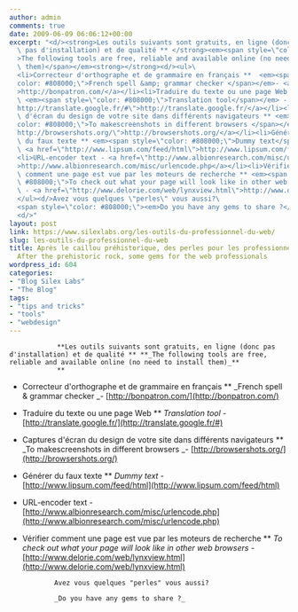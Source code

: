 ```yaml
---
author: admin
comments: true
date: 2009-06-09 06:06:12+00:00
excerpt: "<d/><strong>Les outils suivants sont gratuits, en ligne (donc\
  \ pas d'installation) et de qualité ** </strong><em><span style=\"color: #808000;\"\
  >The following tools are free, reliable and available online (no need to install\
  \ them)</span></em><strong></strong><d/><ul>\
  <li>Correcteur d'orthographe et de grammaire en français **  <em><span style=\"\
  color: #808000;\">French spell &amp; grammar checker </span></em>- <a href=\"http://bonpatron.com/\"\
  >http://bonpatron.com/</a></li><li>Traduire du texte ou une page Web **\
  \ <em><span style=\"color: #808000;\">Translation tool</span></em> - <a href=\"\
  http://translate.google.fr/#\">http://translate.google.fr/</a></li><li>Captures\
  \ d'écran du design de votre site dans différents navigateurs ** <em><span style=\"\
  color: #808000;\">To makescreenshots in different browsers </span></em>- <a href=\"\
  http://browsershots.org/\">http://browsershots.org/</a></li><li>Générer\
  \ du faux texte ** <em><span style=\"color: #808000;\">Dummy text</span></em> -\
  \ <a href=\"http://www.lipsum.com/feed/html\">http://www.lipsum.com/feed/html</a></li>\
  <li>URL-encoder text - <a href=\"http://www.albionresearch.com/misc/urlencode.php\"\
  >http://www.albionresearch.com/misc/urlencode.php</a></li><li>Vérifier\
  \ comment une page est vue par les moteurs de recherche ** <em><span style=\"color:\
  \ #808000;\">To check out what your page will look like in other web browsers</span></em>\
  \ - <a href=\"http://www.delorie.com/web/lynxview.html\">http://www.delorie.com/web/lynxview.html</a></li>\
  </ul><d/>Avez vous quelques \"perles\" vous aussi?\
  <span style=\"color: #808000;\"><em>Do you have any gems to share ?</em></span>\
  <d/>"
layout: post
link: https://www.silexlabs.org/les-outils-du-professionnel-du-web/
slug: les-outils-du-professionnel-du-web
title: Après le caillou préhistorique, des perles pour les professionnels du web **
  After the prehistoric rock, some gems for the web professionals
wordpress_id: 604
categories:
- "Blog Silex Labs"
- "The Blog"
tags:
- "tips and tricks"
- "tools"
- "webdesign"
---
```



				**Les outils suivants sont gratuits, en ligne (donc pas d'installation) et de qualité ** **_The following tools are free, reliable and available online (no need to install them)_**
				**





  * Correcteur d'orthographe et de grammaire en français **  _French spell & grammar checker _- [http://bonpatron.com/](http://bonpatron.com/)


  * Traduire du texte ou une page Web ** _Translation tool_ - [http://translate.google.fr/](http://translate.google.fr/#)


  * Captures d'écran du design de votre site dans différents navigateurs ** _To makescreenshots in different browsers _- [http://browsershots.org/](http://browsershots.org/)


  * Générer du faux texte ** _Dummy text_ - [http://www.lipsum.com/feed/html](http://www.lipsum.com/feed/html)


  * URL-encoder text - [http://www.albionresearch.com/misc/urlencode.php](http://www.albionresearch.com/misc/urlencode.php)


  * Vérifier comment une page est vue par les moteurs de recherche ** _To check out what your page will look like in other web browsers_ - [http://www.delorie.com/web/lynxview.html](http://www.delorie.com/web/lynxview.html)



				Avez vous quelques "perles" vous aussi?

				_Do you have any gems to share ?_

